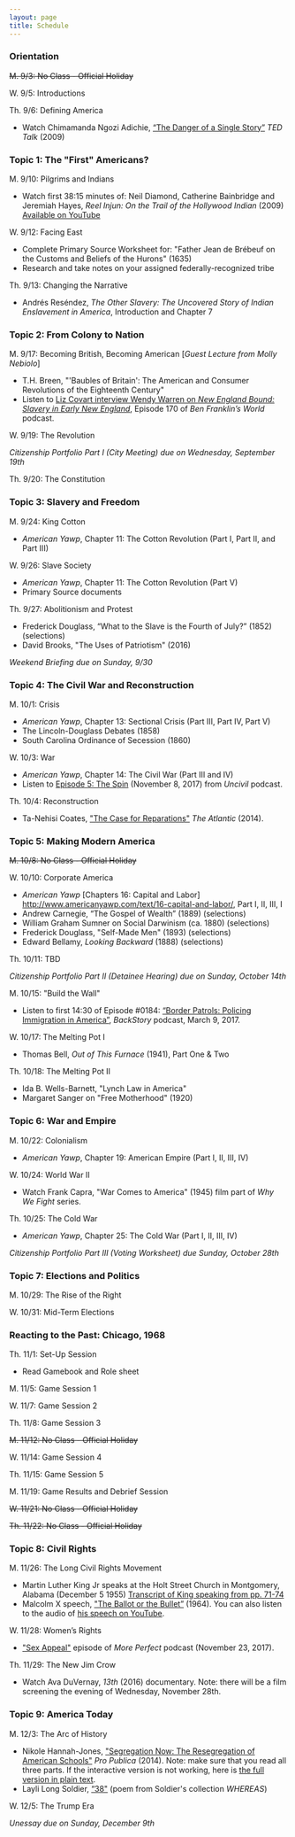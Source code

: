 ```yaml
---
layout: page
title: Schedule
---
```


### Orientation

~~M. 9/3: No Class - Official Holiday~~

W. 9/5: Introductions

Th. 9/6: Defining America
- Watch Chimamanda Ngozi Adichie, [“The Danger of a Single Story”](https://www.ted.com/talks/chimamanda_adichie_the_danger_of_a_single_story) *TED Talk* (2009) 

### Topic 1: The "First" Americans?

M. 9/10: Pilgrims and Indians
- Watch first 38:15 minutes of: Neil Diamond, Catherine Bainbridge and Jeremiah Hayes, *Reel Injun: On the Trail of the Hollywood Indian* (2009) [Available on YouTube](https://www.youtube.com/watch?v=YNZBpn9asng)

W. 9/12: Facing East
- Complete Primary Source Worksheet for: "Father Jean de Brébeuf on the Customs and Beliefs of the Hurons" (1635)
- Research and take notes on your assigned federally-recognized tribe

Th. 9/13: Changing the Narrative
- Andrés Reséndez, *The Other Slavery: The Uncovered Story of Indian Enslavement in America*, Introduction and Chapter 7

### Topic 2: From Colony to Nation

M. 9/17: Becoming British, Becoming American [*Guest Lecture from Molly Nebiolo*]
- T.H. Breen, "'Baubles of Britain': The American and Consumer Revolutions of the Eighteenth Century"
- Listen to [Liz Covart interview Wendy Warren on *New England Bound: Slavery in Early New England*](https://www.benfranklinsworld.com/episode-170-wendy-warren-new-england-bound-slavery-early-new-england/), Episode 170 of *Ben Franklin’s World* podcast.

W. 9/19: The Revolution

*Citizenship Portfolio Part I (City Meeting) due on Wednesday, September 19th*

Th. 9/20: The Constitution 

### Topic 3: Slavery and Freedom

M. 9/24: King Cotton
- *American Yawp*, Chapter 11: The Cotton Revolution (Part I, Part II, and Part III)

W. 9/26: Slave Society
- *American Yawp*, Chapter 11: The Cotton Revolution (Part V)
- Primary Source documents 

Th. 9/27: Abolitionism and Protest
- Frederick Douglass, “What to the Slave is the Fourth of July?” (1852) (selections)
- David Brooks, "The Uses of Patriotism" (2016)

*Weekend Briefing due on Sunday, 9/30*

### Topic 4: The Civil War and Reconstruction

M. 10/1: Crisis
- *American Yawp*, Chapter 13: Sectional Crisis (Part III, Part IV, Part V)
- The Lincoln-Douglass Debates (1858)
- South Carolina Ordinance of Secession (1860)

W. 10/3: War
- *American Yawp*, Chapter 14: The Civil War (Part III and IV)
- Listen to [Episode 5: The Spin](http://www.gimletmedia.com/uncivil/the-spin#episode-player) (November 8, 2017) from *Uncivil* podcast.

Th. 10/4: Reconstruction
- Ta-Nehisi Coates, ["The Case for Reparations"](http://www.theatlantic.com/magazine/archive/2014/06/the-case-for-reparations/361631/) *The Atlantic* (2014).

### Topic 5: Making Modern America

~~M. 10/8:  No Class - Official Holiday~~

W. 10/10: Corporate America
- *American Yawp* [Chapters 16: Capital and Labor] http://www.americanyawp.com/text/16-capital-and-labor/, Part I, II, III, I
- Andrew Carnegie, “The Gospel of Wealth” (1889) (selections)
- William Graham Sumner on Social Darwinism (ca. 1880) (selections)
- Frederick Douglass, "Self-Made Men" (1893) (selections)
- Edward Bellamy, *Looking Backward* (1888) (selections)

Th. 10/11: TBD

*Citizenship Portfolio Part II (Detainee Hearing) due on Sunday, October 14th*

M. 10/15: "Build the Wall"
- Listen to first 14:30 of Episode #0184: [“Border Patrols: Policing Immigration in America”](http://backstoryradio.org/shows/border-patrols), *BackStory* podcast, March 9, 2017.

W. 10/17: The Melting Pot I
- Thomas Bell, *Out of This Furnace* (1941), Part One & Two

Th. 10/18: The Melting Pot II
- Ida B. Wells-Barnett, "Lynch Law in America"
- Margaret Sanger on "Free Motherhood" (1920)

### Topic 6: War and Empire

M. 10/22: Colonialism
- *American Yawp*, Chapter 19: American Empire (Part I, II, III, IV)

W. 10/24: World War II
- Watch Frank Capra, "War Comes to America" (1945) film part of *Why We Fight* series.

Th. 10/25: The Cold War
- *American Yawp*, Chapter 25: The Cold War (Part I, II, III, IV)

*Citizenship Portfolio Part III (Voting Worksheet) due Sunday, October 28th*

### Topic 7: Elections and Politics

M. 10/29: The Rise of the Right

W. 10/31: Mid-Term Elections

### Reacting to the Past: Chicago, 1968

Th. 11/1: Set-Up Session
- Read Gamebook and Role sheet

M. 11/5: Game Session 1

W. 11/7: Game Session 2

Th. 11/8: Game Session 3

~~M. 11/12: No Class - Official Holiday~~

W. 11/14: Game Session 4

Th. 11/15: Game Session 5

M. 11/19: Game Results and Debrief Session

~~W. 11/21: No Class - Official Holiday~~

~~Th. 11/22: No Class - Official Holiday~~ 

### Topic 8: Civil Rights

M. 11/26: The Long Civil Rights Movement
- Martin Luther King Jr speaks at the Holt Street Church in Montgomery, Alabama (December 5 1955) [Transcript of King speaking from pp. 71-74](http://okra.stanford.edu/transcription/document_images/Vol03Scans/71_5-Dec-1955_MIA%20Mass%20Meeting.pdf)
- Malcolm X speech, ["The Ballot or the Bullet”](http://www.blacklivesmattersyllabus.com/wp-content/uploads/2015/11/Malcolm-X-The-Ballot-or-the-Bullet.pdf) (1964). You can also listen to the audio of [his speech on YouTube](https://youtu.be/7oVW3HfzXkg).

W. 11/28: Women’s Rights
- ["Sex Appeal"](https://www.wnycstudios.org/story/sex-appeal/) episode of *More Perfect* podcast (November 23, 2017).

Th. 11/29: The New Jim Crow
- Watch Ava DuVernay, *13th* (2016) documentary. Note: there will be a film screening the evening of Wednesday, November 28th.

### Topic 9: America Today

M. 12/3: The Arc of History
- Nikole Hannah-Jones, ["Segregation Now: The Resegregation of American Schools"](https://www.propublica.org/article/segregation-now-the-resegregation-of-americas-schools) *Pro Publica* (2014). Note: make sure that you read all three parts. If the interactive version is not working, here is [the full version in plain text](https://www.propublica.org/article/segregation-now-full-text).
- Layli Long Soldier, [“38"](https://onbeing.org/blog/layli-long-soldier-38/) (poem from Soldier's collection *WHEREAS*)

W. 12/5: The Trump Era

*Unessay due on Sunday, December 9th*